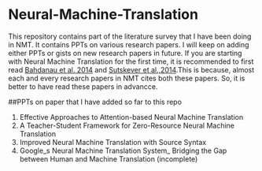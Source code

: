 # Neural-Machine-Translation

This repository contains part of the literature survey that I have been doing in NMT. It contains PPTs on various research papers. I will keep on adding either PPTs or gists on new research papers in future.
If you are starting with Neural Machine Translation for the first time, it is recommended to first read [Bahdanau et al. 2014](https://arxiv.org/abs/1409.0473) and [Sutskever et al.,2014](https://papers.nips.cc/paper/5346-sequence-to-sequence-learning-with-neural-networks.pdf).This is because, almost each and every research papers in NMT cites both these papers. So, it is better to have read these papers in advancce.

##PPTs on paper that I have added so far to this repo
1. Effective Approaches to Attention-based Neural Machine Translation
2. A Teacher-Student Framework for Zero-Resource Neural Machine Translation
3. Improved Neural Machine Translation with Source Syntax
4. Google_s Neural Machine Translation System_ Bridging the Gap between Human and Machine Translation (incomplete)
